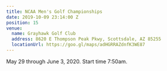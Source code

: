 ```yaml
---
title: NCAA Men's Golf Championships
date: 2019-10-09 23:14:00 Z
position: 15
venue:
  name: Grayhawk Golf Club
  address: 8620 E Thompson Peak Pkwy, Scottsdale, AZ 85255
  locationUrl: https://goo.gl/maps/adHGRRAZdnfK3WE87
---
```


May 29 through June 3, 2020. Start time 7:50am.